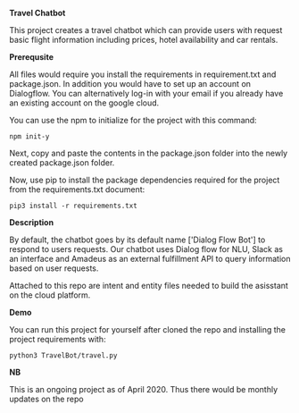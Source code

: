 **Travel Chatbot**

This project creates a travel chatbot which can provide users with request basic flight information including prices, hotel availability and car rentals.


**Prerequsite**

All files would require you install the requirements in requirement.txt and package.json. In addition you would have to set up an account on Dialogflow. You can alternatively log-in with your email if you already have an existing account on the google cloud. 

You can use the npm to initialize for the project with this command:

    npm init-y

Next, copy and paste the contents in the package.json folder into the newly created package.json folder.

Now, use pip to install the package dependencies required for the project from the requirements.txt document:

    pip3 install -r requirements.txt

**Description**

By default, the chatbot goes by its default name ['Dialog Flow Bot'] to respond to users requests. Our chatbot uses Dialog flow for NLU, Slack as an interface and Amadeus as an external fulfillment API to query information based on user requests.

Attached to this repo are intent and entity files needed to build the asisstant on the cloud platform.

**Demo**

You can run this project for yourself after cloned the repo and installing the project requirements with:

    python3 TravelBot/travel.py

**NB**

This is an ongoing project as of April 2020. Thus there would be monthly updates on the repo
